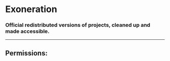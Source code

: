 # Exoneration
### Official redistributed versions of projects, cleaned up and made accessible.

---

## Permissions:
